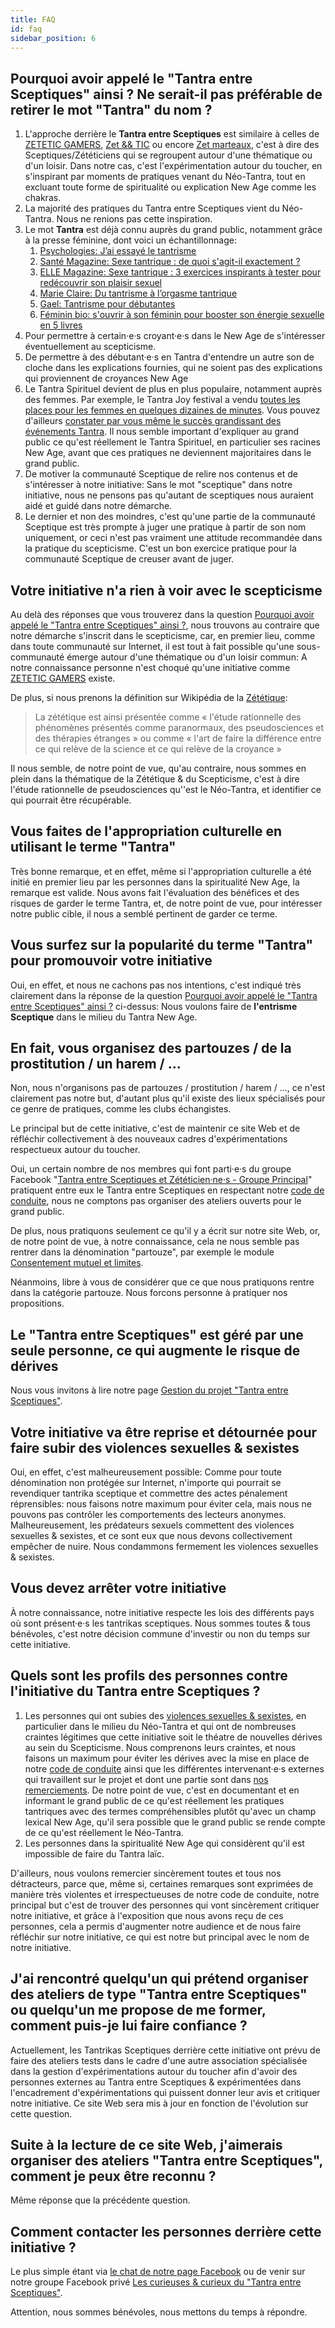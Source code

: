 ```yaml
---
title: FAQ
id: faq
sidebar_position: 6
---
```


## Pourquoi avoir appelé le "Tantra entre Sceptiques" ainsi ? Ne serait-il pas préférable de retirer le mot "Tantra" du nom ?

1. L'approche derrière le **Tantra entre Sceptiques** est similaire à celles de [ZETETIC GAMERS](https://www.facebook.com/groups/ZETETICGAMERS), [Zet && TIC](https://www.facebook.com/groups/zet.tic) ou encore [Zet marteaux](https://www.facebook.com/groups/294521008405129), c'est à dire des Sceptiques/Zététiciens qui se regroupent autour d'une thématique ou d'un loisir.
Dans notre cas, c'est l'expérimentation autour du toucher, en s'inspirant par moments de pratiques venant du Néo-Tantra, tout en excluant toute forme de spiritualité ou explication New Age comme les chakras.
1. La majorité des pratiques du Tantra entre Sceptiques vient du Néo-Tantra. Nous ne renions pas cette inspiration.
1. Le mot **Tantra** est déjà connu auprès du grand public, notamment grâce à la presse féminine, dont voici un échantillonnage:
    1. [Psychologies: J’ai essayé le tantrisme](https://www.psychologies.com/Couple/Sexualite/Plaisir/Articles-et-Dossiers/Peut-on-apprendre-a-faire-l-amour/J-ai-essaye-le-tantrisme)
    1. [Santé Magazine: Sexe tantrique : de quoi s'agit-il exactement ?](https://www.santemagazine.fr/psycho-sexo/le-blog-sexo-de-daisy-et-marine/sexe-tantrique-de-quoi-sagit-il-exactement-174532)
    1. [ELLE Magazine: Sexe tantrique : 3 exercices inspirants à tester pour redécouvrir son plaisir sexuel](https://www.elle.fr/Love-Sexe/Sexualite/Dossiers/Sexe-tantrique-3-exercices-inspirants-a-tester-pour-redecouvrir-son-plaisir-sexuel-3888911)
    1. [Marie Claire: Du tantrisme à l’orgasme tantrique](https://www.marieclaire.fr/,tantrisme-orgasme-tantrique,2610383,690962.asp)
    1. [Gael: Tantrisme pour débutantes](https://www.gael.be/bien-etre/psycho/tantrisme-pour-les-debutantes)
    1. [Féminin bio: s'ouvrir à son féminin pour booster son énergie sexuelle en 5 livres](https://www.femininbio.com/spiritualite/actualites-et-nouveautes/sexualite-tantra-5-livres-connectes-au-feminin-sacre-58005)
1. Pour permettre à certain·e·s croyant·e·s dans le New Age de s'intéresser éventuellement au scepticisme.
1. De permettre à des débutant·e·s en Tantra d'entendre un autre son de cloche dans les explications fournies, qui ne soient pas des explications qui proviennent de croyances New Age
1. Le Tantra Spirituel devient de plus en plus populaire, notamment auprès des femmes. Par exemple, le Tantra Joy festival a vendu [toutes les places pour les femmes en quelques dizaines de minutes](https://www.facebook.com/tantrajoyfestival/posts/pfbid0AjXEdYM7TUtGT8cKcKo1PEHc4CNmZvb6P8kHVTP1TojBK865FU1Gh4yKbZvpzSLol). Vous pouvez d'ailleurs [constater par vous même le succès grandissant des événements Tantra](https://www.youtube.com/watch?v=MQhJI2N7iC0&ab_channel=TantraJoyFestival). Il nous semble important d'expliquer au grand public ce qu'est réellement le Tantra Spirituel, en particulier ses racines New Age, avant que ces pratiques ne deviennent majoritaires dans le grand public.
1. De motiver la communauté Sceptique de relire nos contenus et de s'intéresser à notre initiative: Sans le mot "sceptique" dans notre initiative, nous ne pensons pas qu'autant de sceptiques nous auraient aidé et guidé dans notre démarche.
1. Le dernier et non des moindres, c'est qu'une partie de la communauté Sceptique est très prompte à juger une pratique à partir de son nom uniquement, or ceci n'est pas vraiment une attitude recommandée dans la pratique du scepticisme. C'est un bon exercice pratique pour la communauté Sceptique de creuser avant de juger.

## Votre initiative n'a rien à voir avec le scepticisme

Au delà des réponses que vous trouverez dans la question [Pourquoi avoir appelé le "Tantra entre Sceptiques" ainsi ?](#pourquoi-avoir-appelé-le-tantra-entre-sceptiques-ainsi--ne-serait-il-pas-préférable-de-retirer-le-mot-tantra-du-nom-), nous trouvons au contraire que notre démarche s'inscrit dans le scepticisme, car, en premier lieu, comme dans toute communauté sur Internet, il est tout à fait possible qu'une sous-communauté émerge autour d'une thématique ou d'un loisir commun: A notre connaissance personne n'est choqué qu'une initiative comme [ZETETIC GAMERS](https://www.facebook.com/groups/ZETETICGAMERS) existe.

De plus, si nous prenons la définition sur Wikipédia de la [Zététique](https://fr.wikipedia.org/wiki/Z%C3%A9t%C3%A9tique):
> La zététique est ainsi présentée comme « l'étude rationnelle des phénomènes présentés comme paranormaux, des pseudosciences et des thérapies étranges » ou comme « l'art de faire la différence entre ce qui relève de la science et ce qui relève de la croyance »

Il nous semble, de notre point de vue, qu'au contraire, nous sommes en plein dans la thématique de la Zététique & du Scepticisme, c'est à dire l'étude rationnelle de pseudosciences qu''est le Néo-Tantra, et identifier ce qui pourrait être récupérable.

## Vous faites de l'appropriation culturelle en utilisant le terme "Tantra"

Très bonne remarque, et en effet, même si l'appropriation culturelle a été initié en premier lieu par les personnes dans la spiritualité New Age, la remarque est valide.
Nous avons fait l'évaluation des bénéfices et des risques de garder le terme Tantra, et, de notre point de vue, pour intéresser notre public cible, il nous a semblé pertinent de garder ce terme.

## Vous surfez sur la popularité du terme "Tantra" pour promouvoir votre initiative

Oui, en effet, et nous ne cachons pas nos intentions, c'est indiqué très clairement dans la réponse de la question [Pourquoi avoir appelé le "Tantra entre Sceptiques" ainsi ?](#pourquoi-avoir-appelé-le-tantra-entre-sceptiques-ainsi--ne-serait-il-pas-préférable-de-retirer-le-mot-tantra-du-nom-) ci-dessus: Nous voulons faire de **l'entrisme Sceptique** dans le milieu du Tantra New Age.

## En fait, vous organisez des partouzes / de la prostitution / un harem / ...

Non, nous n'organisons pas de partouzes / prostitution / harem / ..., ce n'est clairement pas notre but, d'autant plus qu'il existe des lieux spécialisés pour ce genre de pratiques, comme les clubs échangistes.

Le principal but de cette initiative, c'est de maintenir ce site Web et de réfléchir collectivement à des nouveaux cadres d'expérimentations respectueux autour du toucher.

Oui, un certain nombre de nos membres qui font parti·e·s du groupe Facebook "[Tantra entre Sceptiques et Zététicien·ne·s - Groupe Principal](https://www.facebook.com/groups/tantra.entre.sceptiques.et.zeteticien.ne.s)" pratiquent entre eux le Tantra entre Sceptiques en respectant notre [code de conduite](../ethical/ethical-code-of-conduct.md), nous ne comptons pas organiser des ateliers ouverts pour le grand public.

De plus, nous pratiquons seulement ce qu'il y a écrit sur notre site Web, or, de notre point de vue, à notre connaissance, cela ne nous semble pas rentrer dans la dénomination "partouze", par exemple le module [Consentement mutuel et limites](../learning-paths/1-mutual-consent-and-limits.md).

Néanmoins, libre à vous de considérer que ce que nous pratiquons rentre dans la catégorie partouze. Nous forcons personne à pratiquer nos propositions.

## Le "Tantra entre Sceptiques" est géré par une seule personne, ce qui augmente le risque de dérives

Nous vous invitons à lire notre page [Gestion du projet "Tantra entre Sceptiques"](project-management.md).

## Votre initiative va être reprise et détournée pour faire subir des violences sexuelles & sexistes

Oui, en effet, c'est malheureusement possible: Comme pour toute dénomination non protégée sur Internet, n'importe qui pourrait se revendiquer tantrika sceptique et commettre des actes pénalement réprensibles: nous faisons notre maximum pour éviter cela, mais nous ne pouvons pas contrôler les comportements des lecteurs anonymes.
Malheureusement, les prédateurs sexuels commettent des violences sexuelles & sexistes, et ce sont eux que nous devons collectivement empêcher de nuire.
Nous condammons fermement les violences sexuelles & sexistes.

## Vous devez arrêter votre initiative

À notre connaissance, notre initiative respecte les lois des différents pays où sont présent·e·s les tantrikas sceptiques.
Nous sommes toutes & tous bénévoles, c'est notre décision commune d'investir ou non du temps sur cette initiative.

## Quels sont les profils des personnes contre l'initiative du Tantra entre Sceptiques ?

1. Les personnes qui ont subies des [violences sexuelles & sexistes](https://questionsexualite.fr/lutter-contre-les-violences-et-discriminations/les-violences-sexistes-et-sexuelles/violences-sexistes-ou-sexuelles-de-quoi-on-parle), en particulier dans le milieu du Néo-Tantra et qui ont de nombreuses craintes légitimes que cette initiative soit le théatre de nouvelles dérives au sein du Scepticisme. Nous comprenons leurs craintes, et nous faisons un maximum pour éviter les dérives avec la mise en place de notre [code de conduite](../ethical/ethical-code-of-conduct.md) ainsi que les différentes intervenant·e·s externes qui travaillent sur le projet et dont une partie sont dans [nos remerciements](thanks.md).
De notre point de vue, c'est en documentant et en informant le grand public de ce qu'est réellement les pratiques tantriques avec des termes compréhensibles plutôt qu'avec un champ lexical New Age, qu'il sera possible que le grand public se rende compte de ce qu'est réellement le Néo-Tantra.
1. Les personnes dans la spiritualité New Age qui considèrent qu'il est impossible de faire du Tantra laïc.

D'ailleurs, nous voulons remercier sincèrement toutes et tous nos détracteurs, parce que, même si, certaines remarques sont exprimées de manière très violentes et irrespectueuses de notre code de conduite, notre principal but c'est de trouver des personnes qui vont sincèrement critiquer notre initiative, et grâce à l'exposition que nous avons reçu de ces personnes, cela a permis d'augmenter notre audience et de nous faire réfléchir sur notre initiative, ce qui est notre but principal avec le nom de notre initiative.

## J'ai rencontré quelqu'un qui prétend organiser des ateliers de type "Tantra entre Sceptiques" ou quelqu'un me propose de me former, comment puis-je lui faire confiance ?

Actuellement, les Tantrikas Sceptiques derrière cette initiative ont prévu de faire des ateliers tests dans le cadre d'une autre association spécialisée dans la gestion d'expérimentations autour du toucher afin d'avoir des personnes externes au Tantra entre Sceptiques & expérimentées dans l'encadrement d'expérimentations qui puissent donner leur avis et critiquer notre initiative.
Ce site Web sera mis à jour en fonction de l'évolution sur cette question.

## Suite à la lecture de ce site Web, j'aimerais organiser des ateliers "Tantra entre Sceptiques", comment je peux être reconnu ?

Même réponse que la précédente question.

## Comment contacter les personnes derrière cette initiative ?

Le plus simple étant via [le chat de notre page Facebook](https://www.facebook.com/tantra.entre.sceptiques/) ou de venir sur notre groupe Facebook privé [Les curieuses & curieux du "Tantra entre Sceptiques"](https://www.facebook.com/groups/curieuses.et.curieux.du.tantra.entre.sceptiques).

Attention, nous sommes bénévoles, nous mettons du temps à répondre.
